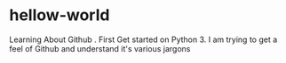 # hellow-world
Learning About Github . First Get started on Python 3. 
I am trying to get a feel of Github and understand it's various jargons 
